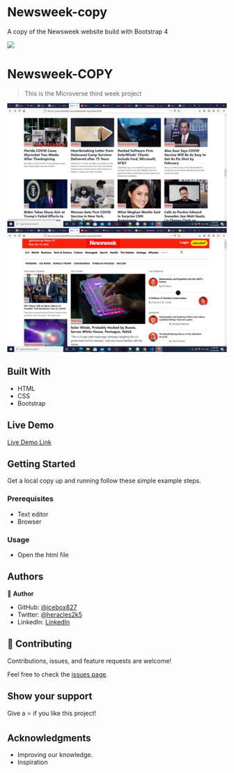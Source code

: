 # Newsweek-copy
A copy of the Newsweek website build with Bootstrap 4

![](https://img.shields.io/badge/Microverse-blueviolet)

# Newsweek-COPY

> This is the Microverse third week project

![app_screenshot.PNG](https://github.com/icebox827/Newsweek-copy/blob/homepage/app-screenshot.png?raw=true)
![app_screenshot1.PNG](https://github.com/icebox827/Newsweek-copy/blob/homepage/app-screenshot1.png?raw=true)


## Built With

- HTML
- CSS
- Bootstrap

## Live Demo

[Live Demo Link](https://icebox827.github.io/Newsweek-copy/)


## Getting Started

Get a local copy up and running follow these simple example steps.

### Prerequisites

- Text editor
- Browser

### Usage

- Open the html file

## Authors

👤 **Author**

- GitHub: [@icebox827](https://github.com/icebox827)
- Twitter: [@heracles2k5](https://twitter.com/@heracles2k5)
- LinkedIn: [LinkedIn](https://www.linkedin.com/in/denis-lafontant-37031439/)


## 🤝 Contributing

Contributions, issues, and feature requests are welcome!

Feel free to check the [issues page](https://github.com/icebox827/Newsweek-copy/issues/2).

## Show your support

Give a ⭐️ if you like this project!

## Acknowledgments

- Improving our knowledge.
- Inspiration

